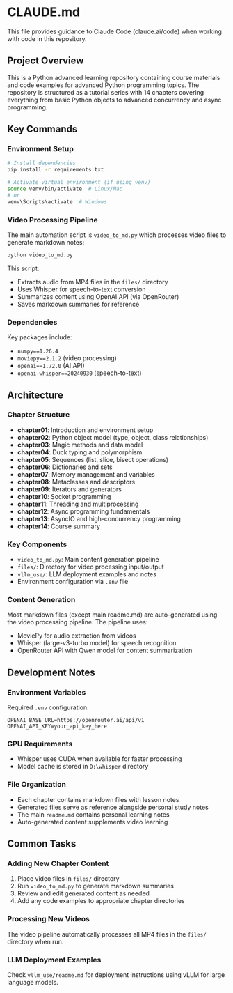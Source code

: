 # CLAUDE.md

This file provides guidance to Claude Code (claude.ai/code) when working with code in this repository.

## Project Overview

This is a Python advanced learning repository containing course materials and code examples for advanced Python programming topics. The repository is structured as a tutorial series with 14 chapters covering everything from basic Python objects to advanced concurrency and async programming.

## Key Commands

### Environment Setup
```bash
# Install dependencies
pip install -r requirements.txt

# Activate virtual environment (if using venv)
source venv/bin/activate  # Linux/Mac
# or
venv\Scripts\activate  # Windows
```

### Video Processing Pipeline
The main automation script is `video_to_md.py` which processes video files to generate markdown notes:
```bash
python video_to_md.py
```

This script:
- Extracts audio from MP4 files in the `files/` directory
- Uses Whisper for speech-to-text conversion
- Summarizes content using OpenAI API (via OpenRouter)
- Saves markdown summaries for reference

### Dependencies
Key packages include:
- `numpy==1.26.4`
- `moviepy==2.1.2` (video processing)
- `openai==1.72.0` (AI API)
- `openai-whisper==20240930` (speech-to-text)

## Architecture

### Chapter Structure
- **chapter01**: Introduction and environment setup
- **chapter02**: Python object model (type, object, class relationships)
- **chapter03**: Magic methods and data model
- **chapter04**: Duck typing and polymorphism
- **chapter05**: Sequences (list, slice, bisect operations)
- **chapter06**: Dictionaries and sets
- **chapter07**: Memory management and variables
- **chapter08**: Metaclasses and descriptors
- **chapter09**: Iterators and generators
- **chapter10**: Socket programming
- **chapter11**: Threading and multiprocessing
- **chapter12**: Async programming fundamentals
- **chapter13**: AsyncIO and high-concurrency programming
- **chapter14**: Course summary

### Key Components
- `video_to_md.py`: Main content generation pipeline
- `files/`: Directory for video processing input/output
- `vllm_use/`: LLM deployment examples and notes
- Environment configuration via `.env` file

### Content Generation
Most markdown files (except main readme.md) are auto-generated using the video processing pipeline. The pipeline uses:
- MoviePy for audio extraction from videos
- Whisper (large-v3-turbo model) for speech recognition
- OpenRouter API with Qwen model for content summarization

## Development Notes

### Environment Variables
Required `.env` configuration:
```
OPENAI_BASE_URL=https://openrouter.ai/api/v1
OPENAI_API_KEY=your_api_key_here
```

### GPU Requirements
- Whisper uses CUDA when available for faster processing
- Model cache is stored in `D:\whisper` directory

### File Organization
- Each chapter contains markdown files with lesson notes
- Generated files serve as reference alongside personal study notes
- The main `readme.md` contains personal learning notes
- Auto-generated content supplements video learning

## Common Tasks

### Adding New Chapter Content
1. Place video files in `files/` directory
2. Run `video_to_md.py` to generate markdown summaries
3. Review and edit generated content as needed
4. Add any code examples to appropriate chapter directories

### Processing New Videos
The video pipeline automatically processes all MP4 files in the `files/` directory when run.

### LLM Deployment Examples
Check `vllm_use/readme.md` for deployment instructions using vLLM for large language models.